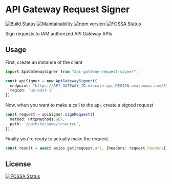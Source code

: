 # API Gateway Request Signer
[![Build Status](https://travis-ci.org/drg-adaptive/api-gateway-request-signer.svg)](https://travis-ci.org/drg-adaptive/api-gateway-request-signer)
[![Maintainability](https://api.codeclimate.com/v1/badges/006339522a8624e9bacb/maintainability)](https://codeclimate.com/github/drg-adaptive/api-gateway-request-signer/maintainability)
[![npm version](https://badge.fury.io/js/api-gateway-request-signer.svg)](https://badge.fury.io/js/api-gateway-request-signer)
[![FOSSA Status](https://app.fossa.io/api/projects/git%2Bgithub.com%2Fdrg-adaptive%2Fapi-gateway-request-signer.svg?type=shield)](https://app.fossa.io/projects/git%2Bgithub.com%2Fdrg-adaptive%2Fapi-gateway-request-signer?ref=badge_shield)

Sign requests to IAM authorized API Gateway APIs

## Usage
First, create an instance of the client

```typescript
import ApiGatewaySigner from "api-gateway-request-signer";

const apiSigner = new ApiGatewaySigner({
  endpoint: "https://API_GATEWAY_ID.execute-api.REGION.amazonaws.com/STAGE",
  region: "us-east-1"
});
```

Now, when you want to make a call to the api, create a signed request
```typescript
const request = apiSigner.signRequest({
  method: HttpMethods.GET,
  path: `/path/to/some/resource`,
});
```

Finally you're ready to actually make the request.

```typescript
const result = await axios.get(request.url, {headers: request.headers});
```


## License
[![FOSSA Status](https://app.fossa.io/api/projects/git%2Bgithub.com%2Fdrg-adaptive%2Fapi-gateway-request-signer.svg?type=large)](https://app.fossa.io/projects/git%2Bgithub.com%2Fdrg-adaptive%2Fapi-gateway-request-signer?ref=badge_large)